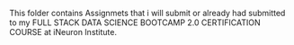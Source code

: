 This folder contains Assignmets that i will submit or already had submitted to my FULL STACK DATA SCIENCE BOOTCAMP 2.0 CERTIFICATION COURSE at iNeuron Institute.
